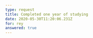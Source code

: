 ```yaml
---
type: request
title: Completed one year of studying
date: 2020-05-30T11:20:06.231Z
for: rey
answered: true
---
```

